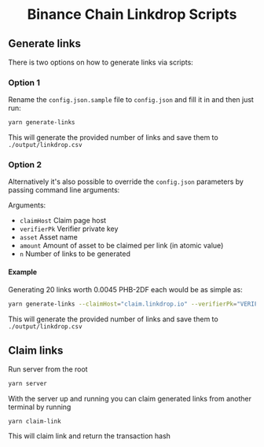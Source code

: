 <h1 align="center">Binance Chain Linkdrop Scripts</h1>

## Generate links

There is two options on how to generate links via scripts:

### Option 1

Rename the `config.json.sample` file to `config.json` and fill it in and then just run:

```sh
yarn generate-links
```

This will generate the provided number of links and save them to `./output/linkdrop.csv`

### Option 2

Alternatively it's also possible to override the `config.json` parameters by passing command line arguments:

Arguments:

- `claimHost` Claim page host
- `verifierPk` Verifier private key
- `asset` Asset name
- `amount` Amount of asset to be claimed per link (in atomic value)
- `n` Number of links to be generated

#### Example

Generating 20 links worth 0.0045 PHB-2DF each would be as simple as:

```bash
yarn generate-links --claimHost="claim.linkdrop.io" --verifierPk="VERIFIER_PK" --asset="PHB-2DF" --amount="450000" --n=20
```

This will generate the provided number of links and save them to `./output/linkdrop.csv`

## Claim links

Run server from the root

```bash
yarn server
```

With the server up and running you can claim generated links from another terminal by running

```
yarn claim-link
```

This will claim link and return the transaction hash
